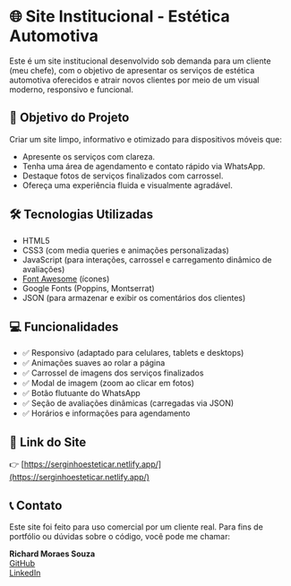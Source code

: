 # 🌐 Site Institucional - Estética Automotiva

Este é um site institucional desenvolvido sob demanda para um cliente (meu chefe), com o objetivo de apresentar os serviços de estética automotiva oferecidos e atrair novos clientes por meio de um visual moderno, responsivo e funcional.

## 📌 Objetivo do Projeto

Criar um site limpo, informativo e otimizado para dispositivos móveis que:

- Apresente os serviços com clareza.
- Tenha uma área de agendamento e contato rápido via WhatsApp.
- Destaque fotos de serviços finalizados com carrossel.
- Ofereça uma experiência fluida e visualmente agradável.

## 🛠️ Tecnologias Utilizadas

- HTML5
- CSS3 (com media queries e animações personalizadas)
- JavaScript (para interações, carrossel e carregamento dinâmico de avaliações)
- [Font Awesome](https://fontawesome.com/) (ícones)
- Google Fonts (Poppins, Montserrat)
- JSON (para armazenar e exibir os comentários dos clientes)

## 💻 Funcionalidades

- ✅ Responsivo (adaptado para celulares, tablets e desktops)
- ✅ Animações suaves ao rolar a página
- ✅ Carrossel de imagens dos serviços finalizados
- ✅ Modal de imagem (zoom ao clicar em fotos)
- ✅ Botão flutuante do WhatsApp
- ✅ Seção de avaliações dinâmicas (carregadas via JSON)
- ✅ Horários e informações para agendamento

## 🔗 Link do Site

👉 [https://serginhoesteticar.netlify.app/](https://serginhoesteticar.netlify.app/)

## 📞 Contato

Este site foi feito para uso comercial por um cliente real. Para fins de portfólio ou dúvidas sobre o código, você pode me chamar:

**Richard Moraes Souza**  
[GitHub](https://github.com/richardmoraessouza)  
[LinkedIn](https://www.linkedin.com/in/richard/)
